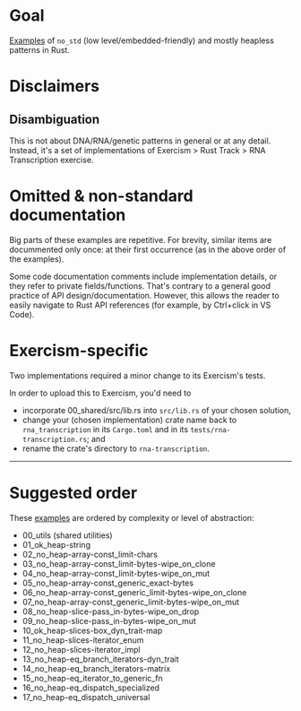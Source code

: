 # Goal
[Examples](https://github.com/peter-kehl/no_std_rna_transcription_patterns) of `no_std` (low level/embedded-friendly) and mostly heapless patterns in Rust.

# Disclaimers
## Disambiguation
This is not about DNA/RNA/genetic patterns in general or at any detail. Instead, it's a set of
implementations of Exercism > Rust Track > RNA Transcription exercise.

# Omitted & non-standard documentation
Big parts of these examples are repetitive. For brevity, similar items are docummented only once: at
their first occurrence (as in the above order of the examples).

Some code documentation comments include implementation details, or they refer to private
fields/functions. That's contrary to a general good practice of API design/documentation. However,
this allows the reader to easily navigate to Rust API references (for example, by Ctrl+click in VS
Code).

# Exercism-specific
Two implementations required a minor change to its Exercism's tests.

In order to upload this to Exercism, you'd need to
- incorporate 00_shared/src/lib.rs into `src/lib.rs` of your chosen solution,
- change your (chosen implementation) crate name back to `rna_transcription` in its `Cargo.toml` and
  in its `tests/rna-transcription.rs`; and
- rename the crate's directory to `rna-transcription`.

---

# Suggested order
These [examples](https://github.com/peter-kehl/no_std_rna_transcription_patterns) are ordered by complexity or level of abstraction:

- 00_utils (shared utilities)
- 01_ok_heap-string
- 02_no_heap-array-const_limit-chars
- 03_no_heap-array-const_limit-bytes-wipe_on_clone
- 04_no_heap-array-const_limit-bytes-wipe_on_mut
- 05_no_heap-array-const_generic_exact-bytes
- 06_no_heap-array-const_generic_limit-bytes-wipe_on_clone
- 07_no_heap-array-const_generic_limit-bytes-wipe_on_mut
- 08_no_heap-slice-pass_in-bytes-wipe_on_drop
- 09_no_heap-slice-pass_in-bytes-wipe_on_mut
- 10_ok_heap-slices-box_dyn_trait-map
- 11_no_heap-slices-iterator_enum
- 12_no_heap-slices-iterator_impl
- 13_no_heap-eq_branch_iterators-dyn_trait
- 14_no_heap-eq_branch_iterators-matrix
- 15_no_heap-eq_iterator_to_generic_fn
- 16_no_heap-eq_dispatch_specialized
- 17_no_heap-eq_dispatch_universal

